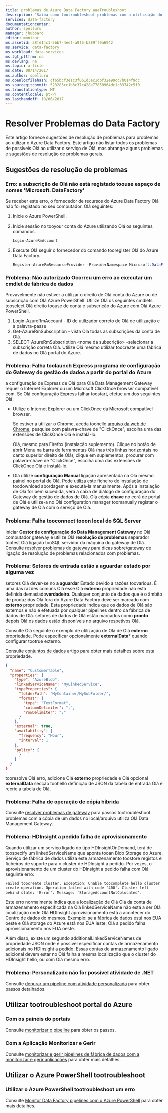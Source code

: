 ```yaml
---
title: problemas de Azure Data Factory aaaTroubleshoot
description: "Saiba como tootroubleshoot problemas com a utilização do Azure Data Factory."
services: data-factory
documentationcenter: 
author: spelluru
manager: jhubbard
editor: monicar
ms.assetid: 38fd14c1-5bb7-4eef-a9f5-b289ff9a6942
ms.service: data-factory
ms.workload: data-services
ms.tgt_pltfrm: na
ms.devlang: na
ms.topic: article
ms.date: 08/14/2017
ms.author: spelluru
ms.openlocfilehash: cf65bcf3e1c3f061d3ac1dbf32e99cc7b014f9dc
ms.sourcegitcommit: 523283cc1b3c37c428e77850964dc1c33742c5f0
ms.translationtype: MT
ms.contentlocale: pt-PT
ms.lasthandoff: 10/06/2017
---
```

# <a name="troubleshoot-data-factory-issues"></a>Resolver Problemas do Data Factory
Este artigo fornece sugestões de resolução de problemas para problemas ao utilizar o Azure Data Factory. Este artigo não listar todos os problemas de possíveis Olá ao utilizar o serviço de Olá, mas abrange alguns problemas e sugestões de resolução de problemas gerais.   

## <a name="troubleshooting-tips"></a>Sugestões de resolução de problemas
### <a name="error-hello-subscription-is-not-registered-toouse-namespace-microsoftdatafactory"></a>Erro: a subscrição de Olá não está registado toouse espaço de nomes 'Microsoft. DataFactory'
Se receber este erro, o fornecedor de recursos do Azure Data Factory Olá não foi registado no seu computador. Olá seguintes:

1. Inicie o Azure PowerShell.
2. Inicie sessão no tooyour conta do Azure utilizando Olá os seguintes comandos.

    ```powershell
    Login-AzureRmAccount
    ```
3. Execute Olá seguir o fornecedor do comando tooregister Olá do Azure Data Factory.

    ```powershell        
    Register-AzureRmResourceProvider -ProviderNamespace Microsoft.DataFactory
    ```

### <a name="problem-unauthorized-error-when-running-a-data-factory-cmdlet"></a>Problema: Não autorizado Ocorreu um erro ao executar um cmdlet de fábrica de dados
Provavelmente não estiver a utilizar o direito de Olá conta do Azure ou de subscrição com Olá Azure PowerShell. Utilize Olá os seguintes cmdlets tooselect Olá direito toouse de conta e subscrição do Azure com Olá Azure PowerShell.

1. Login-AzureRmAccount - ID de utilizador correto de Olá de utilização e a palavra-passe
2. Get-AzureRmSubscription - vista Olá todas as subscrições da conta de Olá.
3. SELECT-AzureRmSubscription &lt;nome da subscrição&gt; -selecionar a subscrição correta Olá. Utilize Olá mesmo utilizar toocreate uma fábrica de dados no Olá portal do Azure.

### <a name="problem-fail-toolaunch-data-management-gateway-express-setup-from-azure-portal"></a>Problema: Falha toolaunch Express programa de configuração do Gateway do gestão de dados a partir do portal do Azure
a configuração de Express de Olá para Olá Data Management Gateway requer o Internet Explorer ou um Microsoft ClickOnce browser compatível com. Se Olá configuração Express falhar toostart, efetue um dos seguintes Olá:

* Utilize o Internet Explorer ou um ClickOnce da Microsoft compatível browser.

    Se estiver a utilizar o Chrome, aceda toohello [arquivo da web de Chrome](https://chrome.google.com/webstore/), pesquise com palavra-chave de "ClickOnce", escolha uma das extensões de ClickOnce Olá e instalá-lo.

    Olá, mesmo para Firefox (instalação suplemento). Clique no botão de abrir Menu na barra de ferramentas Olá (nas três linhas horizontais no canto superior direito de Olá), clique em suplementos, procurar com palavra-chave de "ClickOnce", escolha uma das extensões de ClickOnce Olá e instalá-lo.
* Olá utilize **configuração Manual** ligação apresentada na Olá mesmo painel no portal de Olá. Pode utiliza este ficheiro de instalação de toodownload abordagem e executá-la manualmente. Após a instalação de Olá for bem sucedida, verá a caixa de diálogo de configuração do Gateway de gestão de dados de Olá. Olá cópia **chave** no ecrã de portal de Olá e utilize-a no Olá configuration manager toomanually registar o gateway de Olá com o serviço de Olá.  

### <a name="problem-fail-tooconnect-tooon-premises-sql-server"></a>Problema: Falha tooconnect tooon local do SQL Server
Iniciar **Gestor de configuração do Data Management Gateway** no Olá computador gateway e utilize Olá **resolução de problemas** separador tootest Olá ligação tooSQL servidor da máquina do gateway de Olá. Consulte [resolver problemas de gateway](data-factory-data-management-gateway.md#troubleshooting-gateway-issues) para dicas sobre/gateway de ligação de resolução de problemas relacionados com problemas.   

### <a name="problem-input-slices-are-in-waiting-state-for-ever"></a>Problema: Setores de entrada estão a aguardar estado por alguma vez
setores Olá dever-se no **a aguardar** Estado devido a razões toovarious. É uma das razões comuns Olá esse Olá **externo** propriedade não está definida demasiado**verdadeiro**. Qualquer conjunto de dados que é o âmbito de produzidos Olá fora do Azure Data Factory deve ser marcado com **externo** propriedade. Esta propriedade indica que os dados de Olá são externos e não é efetuada por qualquer pipelines dentro da fábrica de dados de Olá. setores de dados de Olá estão marcados como **pronto** depois Olá os dados estão disponíveis no arquivo respetivos Olá.

Consulte Olá seguinte o exemplo de utilização de Olá de Olá **externo** propriedade. Pode especificar opcionalmente **externalData*** quando configurar tootrue externo.

Consulte [conjuntos de dados](data-factory-create-datasets.md) artigo para obter mais detalhes sobre esta propriedade.

```json
{
  "name": "CustomerTable",
  "properties": {
    "type": "AzureBlob",
    "linkedServiceName": "MyLinkedService",
    "typeProperties": {
      "folderPath": "MyContainer/MySubFolder/",
      "format": {
        "type": "TextFormat",
        "columnDelimiter": ",",
        "rowDelimiter": ";"
      }
    },
    "external": true,
    "availability": {
      "frequency": "Hour",
      "interval": 1
    },
    "policy": {
      }
    }
  }
}
```

tooresolve Olá erro, adicione Olá **externo** propriedade e Olá opcional **externalData** secção toohello definição de JSON da tabela de entrada Olá e recrie a tabela de Olá.

### <a name="problem-hybrid-copy-operation-fails"></a>Problema: Falha de operação de cópia híbrida
Consulte [resolver problemas de gateway](data-factory-data-management-gateway.md#troubleshooting-gateway-issues) para passos tootroubleshoot problemas com a cópia de um dados no local/arquivo utiliza Olá Data Management Gateway.

### <a name="problem-on-demand-hdinsight-provisioning-fails"></a>Problema: HDInsight a pedido falha de aprovisionamento
Quando utilizar um serviço ligado do tipo HDInsightOnDemand, terá de toospecify um linkedServiceName que aponta tooan Blob Storage do Azure. Serviço de fábrica de dados utiliza este armazenamento toostore registos e ficheiros de suporte para o cluster de HDInsight a pedido.  Por vezes, o aprovisionamento de um cluster do HDInsight a pedido falha com Olá seguinte erro:

```
Failed toocreate cluster. Exception: Unable toocomplete hello cluster create operation. Operation failed with code '400'. Cluster left behind state: 'Error'. Message: 'StorageAccountNotColocated'.
```

Este erro normalmente indica que a localização de Olá Olá da conta de armazenamento especificada na Olá linkedServiceName não está a ser Olá localização onde Olá HDInsight aprovisionamento está a acontecer do Centro de dados do mesmos. Exemplo: se a fábrica de dados está nos EUA oeste e Olá storage do Azure está nos EUA leste, Olá a pedido falha aprovisionamento nos EUA oeste.

Além disso, existe um segundo additionalLinkedServiceNames de propriedade JSON onde é possível especificar contas de armazenamento adicionais no HDInsight a pedido. Essas contas de armazenamento ligado adicional devem estar no Olá falha a mesma localização que o cluster do HDInsight hello, ou com Olá mesmo erro.

### <a name="problem-custom-net-activity-fails"></a>Problema: Personalizado não for possível atividade de .NET
Consulte [depurar um pipeline com atividade personalizada](data-factory-use-custom-activities.md#troubleshoot-failures) para obter passos detalhados.

## <a name="use-azure-portal-tootroubleshoot"></a>Utilizar tootroubleshoot portal do Azure
### <a name="using-portal-blades"></a>Com os painéis do portais
Consulte [monitorizar o pipeline](data-factory-build-your-first-pipeline-using-editor.md#monitor-pipeline) para obter os passos.

### <a name="using-monitor-and-manage-app"></a>Com a Aplicação Monitorizar e Gerir
Consulte [monitorizar e gerir pipelines de fábrica de dados com a monitorizar e gerir aplicações](data-factory-monitor-manage-app.md) para obter mais detalhes.

## <a name="use-azure-powershell-tootroubleshoot"></a>Utilizar o Azure PowerShell tootroubleshoot
### <a name="use-azure-powershell-tootroubleshoot-an-error"></a>Utilizar o Azure PowerShell tootroubleshoot um erro
Consulte [Monitor Data Factory pipelines com o Azure PowerShell](data-factory-build-your-first-pipeline-using-powershell.md#monitor-pipeline) para obter mais detalhes.

[adfgetstarted]: data-factory-copy-data-from-azure-blob-storage-to-sql-database.md
[use-custom-activities]: data-factory-use-custom-activities.md
[troubleshoot]: data-factory-troubleshoot.md
[developer-reference]: http://go.microsoft.com/fwlink/?LinkId=516908
[cmdlet-reference]: http://go.microsoft.com/fwlink/?LinkId=517456
[json-scripting-reference]: http://go.microsoft.com/fwlink/?LinkId=516971

[azure-portal]: https://portal.azure.com/

[image-data-factory-troubleshoot-with-error-link]: ./media/data-factory-troubleshoot/DataFactoryWithErrorLink.png

[image-data-factory-troubleshoot-datasets-with-errors-blade]: ./media/data-factory-troubleshoot/DatasetsWithErrorsBlade.png

[image-data-factory-troubleshoot-table-blade-with-problem-slices]: ./media/data-factory-troubleshoot/TableBladeWithProblemSlices.png

[image-data-factory-troubleshoot-activity-run-with-error]: ./media/data-factory-troubleshoot/ActivityRunDetailsWithError.png

[image-data-factory-troubleshoot-dataslice-blade-with-active-runs]: ./media/data-factory-troubleshoot/DataSliceBladeWithActivityRuns.png

[image-data-factory-troubleshoot-walkthrough2-with-errors-link]: ./media/data-factory-troubleshoot/Walkthrough2WithErrorsLink.png

[image-data-factory-troubleshoot-walkthrough2-datasets-with-errors]: ./media/data-factory-troubleshoot/Walkthrough2DataSetsWithErrors.png

[image-data-factory-troubleshoot-walkthrough2-table-with-problem-slices]: ./media/data-factory-troubleshoot/Walkthrough2TableProblemSlices.png

[image-data-factory-troubleshoot-walkthrough2-slice-activity-runs]: ./media/data-factory-troubleshoot/Walkthrough2DataSliceActivityRuns.png

[image-data-factory-troubleshoot-activity-run-details]: ./media/data-factory-troubleshoot/Walkthrough2ActivityRunDetails.png
